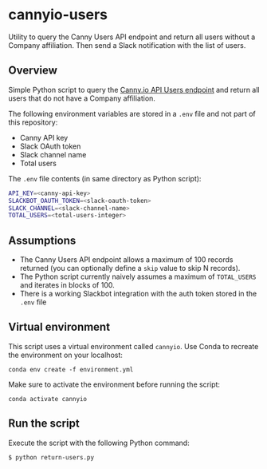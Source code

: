 # cannyio-users

Utility to query the Canny Users API endpoint and return all users
without a Company affiliation. Then send a Slack notification with
the list of users.

## Overview

Simple Python script to query the [Canny.io API Users
endpoint](https://developers.canny.io/api-reference#users) and
return all users that do not have a Company affiliation.

The following environment variables are stored in a `.env` file and not part of this repository:

- Canny API key
- Slack OAuth token
- Slack channel name
- Total users

The `.env` file contents (in same directory as Python script):

```sh
API_KEY=<canny-api-key>
SLACKBOT_OAUTH_TOKEN=<slack-oauth-token>
SLACK_CHANNEL=<slack-channel-name>
TOTAL_USERS=<total-users-integer>
```

## Assumptions

- The Canny Users API endpoint allows a maximum of 100 records returned (you can optionally define a `skip` value to skip N records).
- The Python script currently naively assumes a maximum of `TOTAL_USERS` and iterates in blocks of 100.
- There is a working Slackbot integration with the auth token stored in the `.env` file

## Virtual environment

This script uses a virtual environment called `cannyio`. Use Conda
to recreate the environment on your localhost:

```
conda env create -f environment.yml
```

Make sure to activate the environment before running the script:

```
conda activate cannyio
```

## Run the script

Execute the script with the following Python command:

```
$ python return-users.py
```
